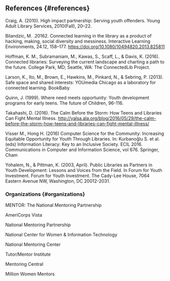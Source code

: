 ## References {#references}

Craig, A. (2010). High impact partnership: Serving youth offenders. Young Adult Library Services, 2010(Fall), 20–22.

Bilandzic, M. .20162\. Connected learning in the library as a product of hacking, making, social diversity and messiness. Interactive Learning Environments, 24.12, 158–177\. https://doi.org/10.1080/10494820.2013.825811

Hoffman, K. M., Subramaniam, M., Kawas, S., Scaff, L., &amp; Davis, K. (2016). Connected libraries: Surveying the current landscape and charting a path to the future. College Park, MD; Seattle, WA: The ConnectedLib Project.

Larson, K., Ito, M., Brown, E., Hawkins, M., Pinkard, N., &amp; Sebring, P. (2013). Safe space and shared interests: YOUmedia Chicago as a laboratory for connected learning. BookBaby

Quinn, J. (1999). Where need meets opportunity: Youth development programs for early teens. The future of Children, 96-116.

Takahashi, D. (2016). The Calm Before the Storm: How Teens and Libraries Can Fight Mental Illness. http://yalsa.ala.org/blog/2016/05/29/the-calm-before-the-storm-how-teens-and-libraries-can-fight-mental-illness/

Visser M., Hong H. (2016) Computer Science for the Community: Increasing Equitable Opportunity for Youth Through Libraries. In: Kurbanoğlu S. et al. (eds) Information Literacy: Key to an Inclusive Society. ECIL 2016\. Communications in Computer and Information Science, vol 676\. Springer, Cham

Yohalem, N., &amp; Pittman, K. (2003, April). Public Libraries as Partners in Youth Development: Lessons and Voices from the Field. In Forum for Youth Investment. Forum for Youth Investment. The Cady-Lee House, 7064 Eastern Avenue NW, Washington, DC 20012-2031.

### Organizations {#organizations}

MENTOR: The National Mentoring Partnership

AmeriCorps Vista

National Mentoring Partnership

National Center for Women &amp; Information Technology

National Mentoring Center

Tutor/Mentor Institute

Mentoring Central

Million Women Mentors